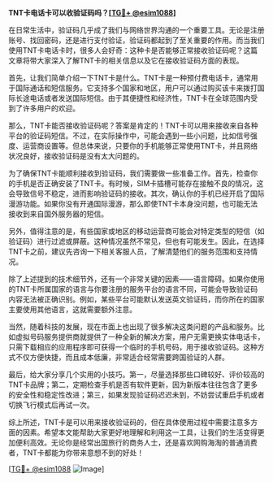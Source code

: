 **TNT卡电话卡可以收验证码吗？[[TG💪+ @esim1088](https://t.me/s/esim1088)]**

在日常生活中，验证码几乎成了我们与网络世界沟通的一个重要工具。无论是注册账号、找回密码，还是进行支付验证，验证码都起到了至关重要的作用。而当我们使用TNT卡电话卡时，很多人会好奇：这种卡是否能够正常接收验证码呢？这篇文章将带大家深入了解TNT卡的相关信息以及它在接收验证码方面的表现。

首先，让我们简单介绍一下TNT卡是什么。TNT卡是一种预付费电话卡，通常用于国际通话和短信服务。它支持多个国家和地区，用户可以通过购买该卡来拨打国际长途电话或者发送国际短信。由于其便捷性和经济性，TNT卡在全球范围内受到了许多用户的欢迎。

那么，TNT卡能否接收验证码呢？答案是肯定的！TNT卡可以用来接收来自各种平台的验证码短信。不过，在实际操作中，可能会遇到一些小问题，比如信号强度、运营商设置等。但总体来说，只要你的手机能够正常使用TNT卡，并且网络状况良好，接收验证码是没有太大问题的。

为了确保TNT卡能顺利接收到验证码，我们需要做一些准备工作。首先，检查你的手机是否正确安装了TNT卡。有时候，SIM卡插槽可能存在接触不良的情况，这会导致信号不稳定，进而影响验证码的接收。其次，确认你的手机已经开启了国际漫游功能。如果你没有开通国际漫游，那么即使TNT卡本身没问题，也可能无法接收到来自国外服务器的短信。

另外，值得注意的是，有些国家或地区的移动运营商可能会对特定类型的短信（如验证码）进行过滤或屏蔽。这种情况虽然不常见，但也有可能发生。因此，在选择TNT卡之前，建议先咨询一下相关客服人员，了解清楚他们的服务范围和支持情况。

除了上述提到的技术细节外，还有一个非常关键的因素——语言障碍。如果你使用的TNT卡所属国家的语言与你要注册的服务平台的语言不同，可能会导致验证码内容无法被正确识别。例如，某些平台可能默认发送英文验证码，而你所在的国家主要使用其他语言，这就需要额外注意。

当然，随着科技的发展，现在市面上也出现了很多解决这类问题的产品和服务。比如虚拟号码服务提供商就提供了一种全新的解决方案，用户无需更换实体电话卡，只需下载相应的应用程序即可获得一个临时的手机号码，用于接收验证码。这种方式不仅方便快捷，而且成本低廉，非常适合经常需要跨国验证的人群。

最后，给大家分享几个实用的小技巧。第一，尽量选择那些口碑较好、评价较高的TNT卡品牌；第二，定期检查手机是否有软件更新，因为新版本往往包含了更多的安全性和稳定性改进；第三，如果发现验证码迟迟未到，不妨尝试重启手机或者切换飞行模式后再试一次。

综上所述，TNT卡是可以用来接收验证码的，但在具体使用过程中需要注意多方面的因素。希望本文能帮助大家更好地理解和利用这一工具，让我们的生活变得更加便利高效。无论你是经常出国旅行的商务人士，还是喜欢网购海淘的普通消费者，TNT卡都能为你带来意想不到的好处！

[[TG💪+ @esim1088](https://t.me/s/esim1088) ![Image](https://i.postimg.cc/4NQfJmqS/Snipaste-2025-05-13-00-14-12.png)]